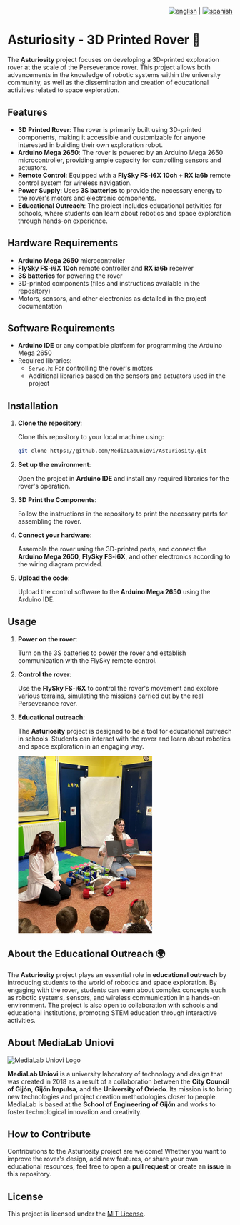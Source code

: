 <div align="right">

[![english](https://raw.githubusercontent.com/stevenrskelton/flag-icon/master/png/16/country-4x3/gb.png)](./README.md) | [![spanish](https://raw.githubusercontent.com/stevenrskelton/flag-icon/master/png/16/country-4x3/es.png)](./README_ES.md)

</div>


# Asturiosity - 3D Printed Rover 🚀

The **Asturiosity** project focuses on developing a 3D-printed exploration rover at the scale of the Perseverance rover. This project allows both advancements in the knowledge of robotic systems within the university community, as well as the dissemination and creation of educational activities related to space exploration.

## Features

- **3D Printed Rover**: The rover is primarily built using 3D-printed components, making it accessible and customizable for anyone interested in building their own exploration robot.
- **Arduino Mega 2650**: The rover is powered by an Arduino Mega 2650 microcontroller, providing ample capacity for controlling sensors and actuators.
- **Remote Control**: Equipped with a **FlySky FS-i6X 10ch + RX ia6b** remote control system for wireless navigation.
- **Power Supply**: Uses **3S batteries** to provide the necessary energy to the rover's motors and electronic components.
- **Educational Outreach**: The project includes educational activities for schools, where students can learn about robotics and space exploration through hands-on experience.

## Hardware Requirements

- **Arduino Mega 2650** microcontroller
- **FlySky FS-i6X 10ch** remote controller and **RX ia6b** receiver
- **3S batteries** for powering the rover
- 3D-printed components (files and instructions available in the repository)
- Motors, sensors, and other electronics as detailed in the project documentation

## Software Requirements

- **Arduino IDE** or any compatible platform for programming the Arduino Mega 2650
- Required libraries:
  - `Servo.h`: For controlling the rover's motors
  - Additional libraries based on the sensors and actuators used in the project

## Installation

1. **Clone the repository**:

   Clone this repository to your local machine using:

   ```bash
   git clone https://github.com/MediaLabUniovi/Asturiosity.git
   ```

2. **Set up the environment**:

   Open the project in **Arduino IDE** and install any required libraries for the rover's operation.

3. **3D Print the Components**:

   Follow the instructions in the repository to print the necessary parts for assembling the rover.

4. **Connect your hardware**:

   Assemble the rover using the 3D-printed parts, and connect the **Arduino Mega 2650**, **FlySky FS-i6X**, and other electronics according to the wiring diagram provided.

5. **Upload the code**:

   Upload the control software to the **Arduino Mega 2650** using the Arduino IDE.

## Usage

1. **Power on the rover**: 

   Turn on the 3S batteries to power the rover and establish communication with the FlySky remote control.

2. **Control the rover**:

   Use the **FlySky FS-i6X** to control the rover's movement and explore various terrains, simulating the missions carried out by the real Perseverance rover.

3. **Educational outreach**:

   The **Asturiosity** project is designed to be a tool for educational outreach in schools. Students can interact with the rover and learn about robotics and space exploration in an engaging way.

   <img src="https://github.com/MediaLabUniovi/Asturiosity/blob/master/pics/asturiosity.png" alt="Asturiosity" width="300"/>

## About the Educational Outreach 🌍

The **Asturiosity** project plays an essential role in **educational outreach** by introducing students to the world of robotics and space exploration. By engaging with the rover, students can learn about complex concepts such as robotic systems, sensors, and wireless communication in a hands-on environment. The project is also open to collaboration with schools and educational institutions, promoting STEM education through interactive activities.


## About MediaLab Uniovi

<img src="https://pbs.twimg.com/profile_images/1116343775171891205/ZMsvYRrG_400x400.png" alt="MediaLab Uniovi Logo" width="200"/>

**MediaLab Uniovi** is a university laboratory of technology and design that was created in 2018 as a result of a collaboration between the **City Council of Gijón**, **Gijón Impulsa**, and the **University of Oviedo**. Its mission is to bring new technologies and project creation methodologies closer to people. MediaLab is based at the **School of Engineering of Gijón** and works to foster technological innovation and creativity.

## How to Contribute

Contributions to the Asturiosity project are welcome! Whether you want to improve the rover's design, add new features, or share your own educational resources, feel free to open a **pull request** or create an **issue** in this repository.

## License

This project is licensed under the [MIT License](LICENSE).
